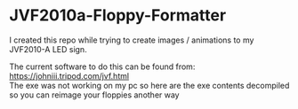 # JVF2010a-Floppy-Formatter
I created this repo while trying to create images / animations to my JVF2010-A LED sign.

The current software to do this can be found from:
https://johniii.tripod.com/jvf.html \
The exe was not working on my pc so here are the exe contents decompiled so you can reimage your floppies another way
